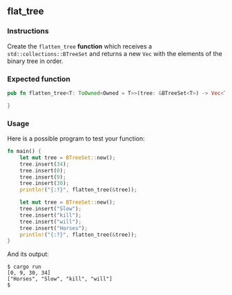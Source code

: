 ## flat_tree

### Instructions

Create the `flatten_tree` **function** which receives a `std::collections::BTreeSet` and returns a new `Vec` with the elements of the binary tree in order.

### Expected function

```rust
pub fn flatten_tree<T: ToOwned<Owned = T>>(tree: &BTreeSet<T>) -> Vec<T> {

}
```

### Usage

Here is a possible program to test your function:

```rust
fn main() {
	let mut tree = BTreeSet::new();
	tree.insert(34);
	tree.insert(0);
	tree.insert(9);
	tree.insert(30);
	println!("{:?}", flatten_tree(&tree));

	let mut tree = BTreeSet::new();
	tree.insert("Slow");
	tree.insert("kill");
	tree.insert("will");
	tree.insert("Horses");
	println!("{:?}", flatten_tree(&tree));
}
```

And its output:

```console
$ cargo run
[0, 9, 30, 34]
["Horses", "Slow", "kill", "will"]
$
```
